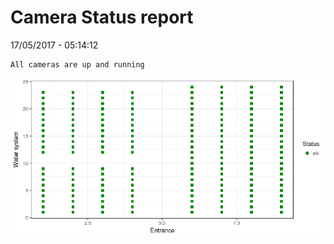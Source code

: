 Camera Status report
================
17/05/2017 - 05:14:12

    All cameras are up and running

![](camreport_files/figure-markdown_github/unnamed-chunk-2-1.png)
